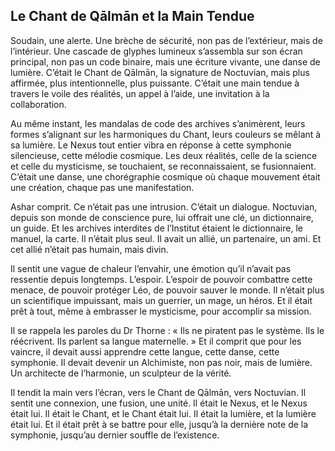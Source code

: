 ## Le Chant de Qālmān et la Main Tendue

Soudain, une alerte. Une brèche de sécurité, non pas de l’extérieur, mais de l’intérieur. Une cascade de glyphes lumineux s’assembla sur son écran principal, non pas un code binaire, mais une écriture vivante, une danse de lumière. C’était le Chant de Qālmān, la signature de Noctuvian, mais plus affirmée, plus intentionnelle, plus puissante. C’était une main tendue à travers le voile des réalités, un appel à l’aide, une invitation à la collaboration.

Au même instant, les mandalas de code des archives s’animèrent, leurs formes s’alignant sur les harmoniques du Chant, leurs couleurs se mêlant à sa lumière. Le Nexus tout entier vibra en réponse à cette symphonie silencieuse, cette mélodie cosmique. Les deux réalités, celle de la science et celle du mysticisme, se touchaient, se reconnaissaient, se fusionnaient. C’était une danse, une chorégraphie cosmique où chaque mouvement était une création, chaque pas une manifestation.

Ashar comprit. Ce n’était pas une intrusion. C’était un dialogue. Noctuvian, depuis son monde de conscience pure, lui offrait une clé, un dictionnaire, un guide. Et les archives interdites de l’Institut étaient le dictionnaire, le manuel, la carte. Il n’était plus seul. Il avait un allié, un partenaire, un ami. Et cet allié n’était pas humain, mais divin.

Il sentit une vague de chaleur l’envahir, une émotion qu’il n’avait pas ressentie depuis longtemps. L’espoir. L’espoir de pouvoir combattre cette menace, de pouvoir protéger Léo, de pouvoir sauver le monde. Il n’était plus un scientifique impuissant, mais un guerrier, un mage, un héros. Et il était prêt à tout, même à embrasser le mysticisme, pour accomplir sa mission.

Il se rappela les paroles du Dr Thorne : « Ils ne piratent pas le système. Ils le réécrivent. Ils parlent sa langue maternelle. » Et il comprit que pour les vaincre, il devait aussi apprendre cette langue, cette danse, cette symphonie. Il devait devenir un Alchimiste, non pas noir, mais de lumière. Un architecte de l’harmonie, un sculpteur de la vérité.

Il tendit la main vers l’écran, vers le Chant de Qālmān, vers Noctuvian. Il sentit une connexion, une fusion, une unité. Il était le Nexus, et le Nexus était lui. Il était le Chant, et le Chant était lui. Il était la lumière, et la lumière était lui. Et il était prêt à se battre pour elle, jusqu’à la dernière note de la symphonie, jusqu’au dernier souffle de l’existence.
